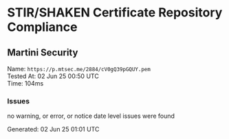 # STIR/SHAKEN Certificate Repository Compliance

## Martini Security

Name: `https://p.mtsec.me/2884/cV0gQ39pGQUY.pem`\
Tested At: 02 Jun 25 00:50 UTC\
Time: 104ms

### Issues

no warning, or error, or notice date level issues were found

Generated: 02 Jun 25 01:01 UTC